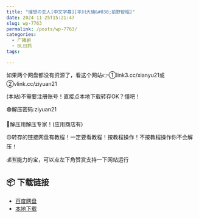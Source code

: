 ```yaml
---
title: "理想の恋人[中文字幕][平川大辅&#038;前野智昭]"
date: 2024-11-25T15:21:47
slug: wp-7763
permalink: /posts/wp-7763/
categories:
  - 广播剧
  - BL日抓
tags:

---
```


如果两个网盘都没有资源了，看这个网站👉①link3.cc/xianyu21或②vlink.cc/ziyuan21

(本站)不需要注册账号！直接点本地下载转存OK？懂吧！

🟢解压密码:ziyuan21

🔵解压用解压专家！(应用商店有)

🟡转存的链接网盘有教程！一定要看教程！按教程操作！不按教程操作你不会解压！

💰🈶能力的宝，可以点左下角赞赏支持一下网站运行

## 📦 下载链接
- [百度网盘](https://blziyuan21.com/pay-download/7763?key=6dcb44018b&down_id=0)
- [本地下载](https://blziyuan21.com/pay-download/7763?key=6dcb44018b&down_id=1)

